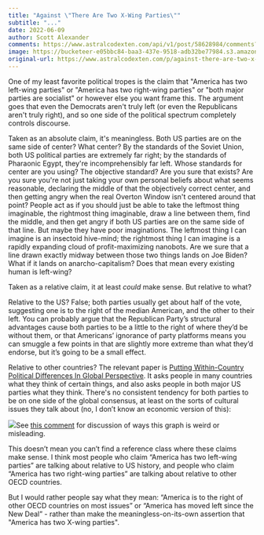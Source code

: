 ```yaml
---
title: "Against \"There Are Two X-Wing Parties\""
subtitle: "..."
date: 2022-06-09
author: Scott Alexander
comments: https://www.astralcodexten.com/api/v1/post/58628984/comments?&all_comments=true
image: https://bucketeer-e05bbc84-baa3-437e-9518-adb32be77984.s3.amazonaws.com/public/images/f1525b83-14f9-40a3-99a4-71f140037077_1536x769.jpeg
original-url: https://www.astralcodexten.com/p/against-there-are-two-x-wing-parties
---
```

One of my least favorite political tropes is the claim that "America has two left-wing parties" or "America has two right-wing parties" or "both major parties are socialist" or however else you want frame this. The argument goes that even the Democrats aren't truly left (or even the Republicans aren't truly right), and so one side of the political spectrum completely controls discourse.

Taken as an absolute claim, it's meaningless. Both US parties are on the same side of center? What center? By the standards of the Soviet Union, both US political parties are extremely far right; by the standards of Pharaonic Egypt, they're incomprehensibly far left. Whose standards for center are you using? The objective standard? Are you sure that exists? Are you sure you're not just taking your own personal beliefs about what seems reasonable, declaring the middle of that the objectively correct center, and then getting angry when the real Overton Window isn't centered around that point? People act as if you should just be able to take the leftmost thing imaginable, the rightmost thing imaginable, draw a line between them, find the middle, and then get angry if both US parties are on the same side of that line. But maybe they have poor imaginations. The leftmost thing I can imagine is an insectoid hive-mind; the rightmost thing I can imagine is a rapidly expanding cloud of profit-maximizing nanobots. Are we sure that a line drawn exactly midway between those two things lands on Joe Biden? What if it lands on anarcho-capitalism? Does that mean every existing human is left-wing?

Taken as a relative claim, it at least _could_ make sense. But relative to what?

Relative to the US? False; both parties usually get about half of the vote, suggesting one is to the right of the median American, and the other to their left. You can probably argue that the Republican Party’s structural advantages cause both parties to be a little to the right of where they’d be without them, or that Americans’ ignorance of party platforms means you can smuggle a few points in that are slightly more extreme than what they’d endorse, but it’s going to be a small effect.

Relative to other countries? The relevant paper is [Putting Within-Country Political Differences In Global Perspective](https://www.researchgate.net/publication/340879762_Putting_Within-Country_Political_Differences_in_Global_Perspective). It asks people in many countries what they think of certain things, and also asks people in both major US parties what they think. There's no consistent tendency for both parties to be on one side of the global consensus, at least on the sorts of cultural issues they talk about (no, I don’t know an economic version of this):

[![](https://substackcdn.com/image/fetch/w_1456,c_limit,f_auto,q_auto:good,fl_progressive:steep/https%3A%2F%2Fbucketeer-e05bbc84-baa3-437e-9518-adb32be77984.s3.amazonaws.com%2Fpublic%2Fimages%2Fc73e8701-e932-4663-8a34-bbbcbbf2cbee_700x525.png)](https://substackcdn.com/image/fetch/f_auto,q_auto:good,fl_progressive:steep/https%3A%2F%2Fbucketeer-e05bbc84-baa3-437e-9518-adb32be77984.s3.amazonaws.com%2Fpublic%2Fimages%2Fc73e8701-e932-4663-8a34-bbbcbbf2cbee_700x525.png)See [this comment](https://astralcodexten.substack.com/p/against-there-are-two-x-wing-parties/comment/7022680?s=w) for discussion of ways this graph is weird or misleading.

This doesn’t mean you can’t find a reference class where these claims make sense. I think most people who claim “America has two left-wing parties” are talking about relative to US history, and people who claim “America has two right-wing parties” are talking about relative to other OECD countries. 

But I would rather people say what they mean: “America is to the right of other OECD countries on most issues” or “America has moved left since the New Deal” - rather than make the meaningless-on-its-own assertion that "America has two X-wing parties".
